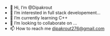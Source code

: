 - 👋 Hi, I’m @Dipakrout
- 👀 I’m interested in full stack developement...
- 🌱 I’m currently learning C++
- 💞️ I’m looking to collaborate on ...
- 📫 How to reach me dipakrout276@gmail.com

<!---
Dipakrout/Dipakrout is a ✨ special ✨ repository because its `README.md` (this file) appears on your GitHub profile.
You can click the Preview link to take a look at your changes.
--->
